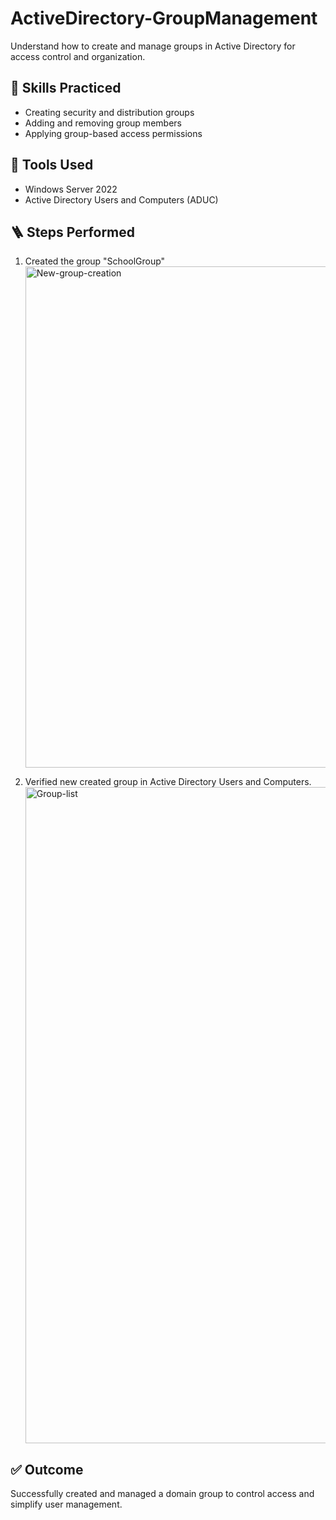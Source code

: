# ActiveDirectory-GroupManagement
Understand how to create and manage groups in Active Directory for access control and organization.
## 🧠 Skills Practiced
- Creating security and distribution groups
- Adding and removing group members
- Applying group-based access permissions

## 🧰 Tools Used
- Windows Server 2022
- Active Directory Users and Computers (ADUC)

## 🪜 Steps Performed
1. Created the group "SchoolGroup"<img width="1216" height="802" alt="New-group-creation" src="https://github.com/user-attachments/assets/f9bb7d50-becd-4705-9d14-959b58b1e2db" />

3. Verified new created group in Active Directory Users and Computers.<img width="1680" height="1050" alt="Group-list" src="https://github.com/user-attachments/assets/f2eca27b-35d0-4899-b17f-429f707a8d22" />

## ✅ Outcome
Successfully created and managed a domain group to control access and simplify user management.
